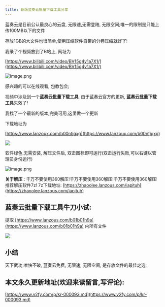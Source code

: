 ```yaml
---
title: 新版蓝奏云批量下载工具分享
---
```



蓝奏云是目前公认最良心的云盘, 无限速,无需登陆, 无限空间;唯一的限制是只能上传100MB以下的文件

存放1GB的大文件也很简单,使用压缩软件自带的分卷压缩就好了!

我录了个视频放到了B站上, 网址为

[https://www.bilibili.com/video/BV15g4y1a7X1/](https://www.bilibili.com/video/BV15g4y1a7X1/)

![image.png](https://www.v2fy.com/asset/0i/jikemiji/jikemiji-md/kr-000093.assets/1240.png)

感兴趣的可以在线观看, 包教包会; 

视频中涉及到一个**蓝奏云批量下载工具**, 由于蓝奏云官方的更新, **蓝奏云批量下载工具**失效了!

我找了一个最新的版本,完美可用,这里做一个更新

下载地址为 

[https://www.lanzoux.com/b00ntjqxg](https://www.lanzoux.com/b00ntjqxg)

![](https://www.v2fy.com/asset/0i/jikemiji/jikemiji-md/kr-000093.assets/1240-20200810111109852.png)

软件绿色,无需安装, 解压文件后, 双击图标即可运行(双击运行失败,可以右键以管理员身份运行)

![image.png](https://www.v2fy.com/asset/0i/jikemiji/jikemiji-md/kr-000093.assets/1240-20200810111112570.png)

**关于解压** : 千万不要使用360解压!千万不要使用360解压!千万不要使用360解压! 推荐解压软件7z!
7z下载地址: 
[https://zhaoolee.lanzous.com/iapituh](https://zhaoolee.lanzous.com/iapituh)

## 蓝奏云批量下载工具牛刀小试:

提取 [https://www.lanzous.com/b01b01h9a](https://www.lanzous.com/b01b01h9a) 内所有文件

![](https://www.v2fy.com/asset/0i/jikemiji/jikemiji-md/kr-000093.assets/1240-20200810111115892.png)


## 小结

天下武功,唯快不破, 蓝奏云免费, 无限速, 无限空间, 是存放文件的最佳之选;
## 本文永久更新地址(欢迎来读留言,写评论):

[https://www.v2fy.com/p/kr-000093.md](https://www.v2fy.com/p/kr-000093.md)
